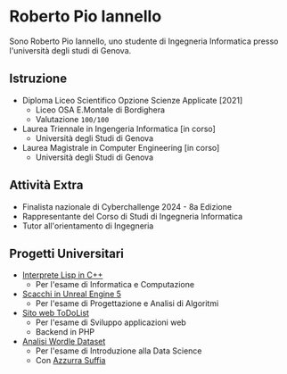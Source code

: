 # Roberto Pio Iannello

Sono Roberto Pio Iannello, uno studente di Ingegneria Informatica presso l'università degli studi di Genova.

## Istruzione

- Diploma Liceo Scientifico Opzione Scienze Applicate [2021]
  - Liceo OSA E.Montale di Bordighera
  - Valutazione `100/100`
- Laurea Triennale in Ingengeria Informatica [in corso]
  - Università degli Studi di Genova
- Laurea Magistrale in Computer Engineering [in corso]
  - Università degli Studi di Genova

## Attività Extra
- Finalista nazionale di Cyberchallenge 2024 - 8a Edizione
- Rappresentante del Corso di Studi di Ingegneria Informatica
- Tutor all'orientamento di Ingegneria

## Progetti Universitari
- [Interprete Lisp in C++](https://github.com/roby-ianny/ToC_Project_LISPLikeInterpreter)
  - Per l'esame di Informatica e Computazione
- [Scacchi in Unreal Engine 5](https://github.com/roby-ianny/PAA_Project_UnrealChess)
  - Per l'esame di Progettazione e Analisi di Algoritmi
- [Sito web ToDoList](https://github.com/roby-ianny/ToDoList)
  - Per l'esame di Sviluppo applicazioni web
  - Backend in PHP
- [Analisi Wordle Dataset](https://github.com/roby-ianny/IannelloSuffia_DataScienceProject)
  - Per l'esame di Introduzione alla Data Science
  - Con [Azzurra Suffia](https://github.com/AzzurraSuffia)
